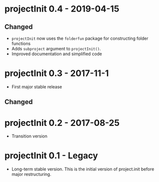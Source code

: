 # projectInit 0.4 - 2019-04-15

## Changed

* `projectInit` now uses the `folderfun` package for constructing folder functions
* Adds `subproject` argument to `projectInit()`.
* Improved documentation and simplified code

# projectInit 0.3 - 2017-11-1

* First major stable release

## Changed

# projectInit 0.2 - 2017-08-25

* Transition version

# projectInit 0.1 - Legacy

* Long-term stable version. This is the initial version of project.init before major restructuring.

